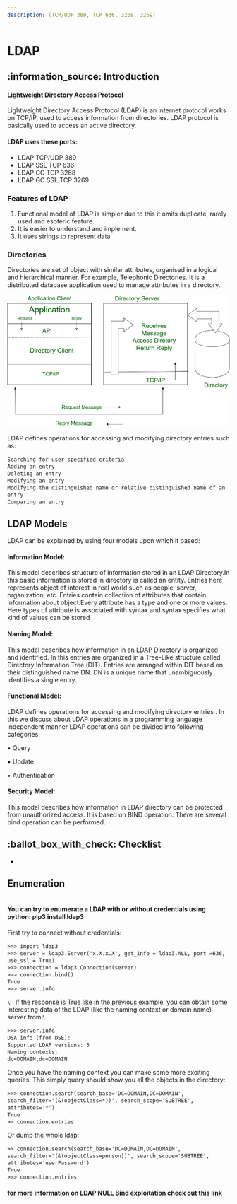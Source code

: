 ```yaml
---
description: (TCP/UDP 389, TCP 636, 3268, 3269)
---
```


# LDAP

## &#x20;:information\_source: Introduction

#### [Lightweight Directory Access Protocol](https://searchmobilecomputing.techtarget.com/definition/LDAP)&#x20;

Lightweight Directory Access Protocol (LDAP) is an internet protocol works on TCP/IP, used to access information from directories. LDAP protocol is basically used to access an active directory.

#### LDAP uses these ports:

* LDAP TCP/UDP 389
* LDAP SSL TCP 636
* LDAP GC TCP 3268
* LDAP GC SSL TCP 3269

### Features of LDAP

1. Functional model of LDAP is simpler due to this it omits duplicate, rarely used and esoteric feature.
2. It is easier to understand and implement.
3. It uses strings to represent data

### Directories

Directories are set of object with similar attributes, organised in a logical and hierarchical manner. For example, Telephonic Directories. It is a distributed database application used to manage attributes in a directory.

![](<../../.gitbook/assets/image (45).png>)

LDAP defines operations for accessing and modifying directory entries such as:

```
Searching for user specified criteria
Adding an entry
Deleting an entry
Modifying an entry
Modifying the distinguished name or relative distinguished name of an entry
Comparing an entry
```

## LDAP Models

​​LDAP can be explained by using four models upon which it based:

#### Information Model:

This model describes structure of information stored in an LDAP Directory.In this basic information is stored in directory is called an entity. Entries here represents object of interest in real world such as people, server, organization, etc. Entries contain collection of attributes that contain information about object.Every attribute has a type and one or more values. Here types of attribute is associated with syntax and syntax specifies what kind of values can be stored

#### Naming Model:

This model describes how information in an LDAP Directory is organized and identified. In this entries are organized in a Tree-Like structure called Directory Information Tree (DIT). Entries are arranged within DIT based on their distinguished name DN. DN is a unique name that unambiguously identifies a single entry.

#### Functional Model:

LDAP defines operations for accessing and modifying directory entries . In this we discuss about LDAP operations in a programming language independent manner LDAP operations can be divided into following categories:

• Query&#x20;

• Update

&#x20;• Authentication

#### Security Model:

This model describes how information in LDAP directory can be protected from unauthorized access. It is based on BIND operation. There are several bind operation can be performed.

## :ballot\_box\_with\_check: Checklist

*

## Enumeration

```
```

#### You can try to enumerate a LDAP with or without credentials using python: pip3 install ldap3

First try to connect without credentials:

```
>>> import ldap3
>>> server = ldap3.Server('x.X.x.X', get_info = ldap3.ALL, port =636, use_ssl = True)
>>> connection = ldap3.Connection(server)
>>> connection.bind()
True
>>> server.info
```

``\
`` If the response is True like in the previous example, you can obtain some interesting data of the LDAP (like the naming context or domain name) server from:\


```
>>> server.info
DSA info (from DSE):
Supported LDAP versions: 3
Naming contexts:
dc=DOMAIN,dc=DOMAIN
```

Once you have the naming context you can make some more exciting queries. This simply query should show you all the objects in the directory:

```
>>> connection.search(search_base='DC=DOMAIN,DC=DOMAIN', search_filter='(&(objectClass=*))', search_scope='SUBTREE', attributes='*')
True
>> connection.entries 
```

Or dump the whole ldap:

```
>> connection.search(search_base='DC=DOMAIN,DC=DOMAIN', search_filter='(&(objectClass=person))', search_scope='SUBTREE', attributes='userPassword')
True
>>> connection.entries 
```

#### for more information on LDAP NULL Bind exploitation check out this [link](https://www.n00py.io/2020/02/exploiting-ldap-server-null-bind/)


